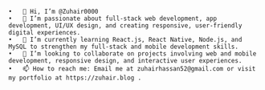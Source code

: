 	•	👋 Hi, I’m @Zuhair0000
	•	👀 I’m passionate about full-stack web development, app development, UI/UX design, and creating responsive, user-friendly digital experiences.
	•	🌱 I’m currently learning React.js, React Native, Node.js, and MySQL to strengthen my full-stack and mobile development skills.
	•	💞️ I’m looking to collaborate on projects involving web and mobile development, responsive design, and interactive user experiences.
	•	📫 How to reach me: Email me at zuhairhassan52@gmail.com or visit my portfolio at https://zuhair.blog .
